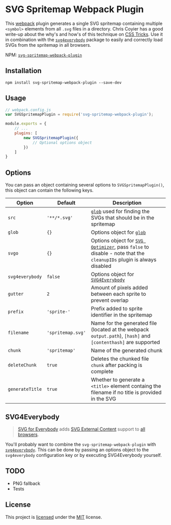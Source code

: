 # SVG Spritemap Webpack Plugin
This [webpack](https://webpack.github.io/) plugin generates a single SVG spritemap containing multiple `<symbol>` elements from all `.svg` files in a directory. Chris Coyier has a good write-up about the why's and how's of this technique on [CSS Tricks](https://css-tricks.com/svg-symbol-good-choice-icons/). Use it in combination with the [`svg4everybody`](https://github.com/jonathantneal/svg4everybody) package to easily and correctly load SVGs from the spritemap in all browsers.

NPM: [`svg-spritemap-webpack-plugin`](https://npmjs.com/package/svg-spritemap-webpack-plugin)

## Installation
```shell
npm install svg-spritemap-webpack-plugin --save-dev
```

## Usage
```js
// webpack.config.js
var SVGSpritemapPlugin = require('svg-spritemap-webpack-plugin');

module.exports = {
    // ...
    plugins: [
        new SVGSpritemapPlugin({
            // Optional options object
        })
    ]
}
```

## Options
You can pass an object containing several options to `SVGSpritemapPlugin()`, this object can contain the following keys.

| Option          | Default           | Description                                                                                                                                         |
| --------------- | ----------------- | --------------------------------------------------------------------------------------------------------------------------------------------------- |
| `src`           | `'**/*.svg'`      | [`glob`](http://npmjs.com/package/glob) used for finding the SVGs that should be in the spritemap                                                   |
| `glob`          | `{}`              | Options object for [`glob`](http://npmjs.com/package/glob#options)                                                                                  |
| `svgo`          | `{}`              | Options object for [`SVG Optimizer`](http://npmjs.com/package/svgo), pass `false` to disable - note that the `cleanupIDs` plugin is always disabled |
| `svg4everybody` | `false`           | Options object for [`SVG4Everybody`](https://www.npmjs.com/package/svg4everybody#usage)                                                             |
| `gutter`        | `2`               | Amount of pixels added between each sprite to prevent overlap                                                                                       |
| `prefix`        | `'sprite-'`       | Prefix added to sprite identifier in the spritemap                                                                                                  |
| `filename`      | `'spritemap.svg'` | Name for the generated file (located at the webpack `output.path`), `[hash]` and `[contenthash]` are supported                                      |
| `chunk`         | `'spritemap'`     | Name of the generated chunk                                                                                                                         |
| `deleteChunk`   | `true`            | Deletes the chunked file `chunk` after packing is complete                                                                                          |
| `generateTitle` | `true`            | Whether to generate a `<title>` element containg the filename if no title is provided in the SVG                                                    |


## SVG4Everybody
> [SVG for Everybody](https://github.com/jonathantneal/svg4everybody) adds [SVG External Content](http://css-tricks.com/svg-sprites-use-better-icon-fonts/##Browser+Support) support to [all browsers](http://caniuse.com/svg).

You'll probably want to combine the `svg-spritemap-webpack-plugin` with [`svg4everybody`](https://github.com/jonathantneal/svg4everybody). This can be done by passing an options object to the `svg4everybody` configuration key or by executing SVG4Everybody yourself.

## TODO
- PNG fallback
- Tests

## License
This project is [licensed](LICENSE.md) under the [MIT](https://opensource.org/licenses/MIT) license.
